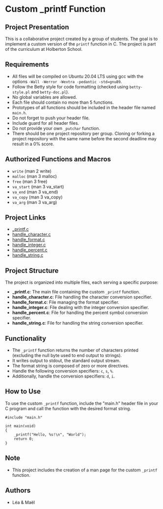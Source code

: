 # Custom _printf Function

## Project Presentation

This is a collaborative project created by a group of students. The goal is to implement a custom version of the `printf` function in C. The project is part of the curriculum at Holberton School.

## Requirements

- All files will be compiled on Ubuntu 20.04 LTS using gcc with the options `-Wall -Werror -Wextra -pedantic -std=gnu89`.
- Follow the Betty style for code formatting (checked using `betty-style.pl` and `betty-doc.pl`).
- No global variables are allowed.
- Each file should contain no more than 5 functions.
- Prototypes of all functions should be included in the header file named `main.h`.
- Do not forget to push your header file.
- Include guard for all header files.
- Do not provide your own `_putchar` function.
- There should be one project repository per group. Cloning or forking a project repository with the same name before the second deadline may result in a 0% score.

## Authorized Functions and Macros

- `write` (man 2 write)
- `malloc` (man 3 malloc)
- `free` (man 3 free)
- `va_start` (man 3 va_start)
- `va_end` (man 3 va_end)
- `va_copy` (man 3 va_copy)
- `va_arg` (man 3 va_arg)

## Project Links
- [\_printf.c](https://github.com/L344S/holbertonschool-printf/blob/main/_printf.c)
- [handle_character.c](https://github.com/L344S/holbertonschool-printf/blob/main/handle_character.c)
- [handle_format.c](https://github.com/L344S/holbertonschool-printf/blob/main/handle_format.c)
- [handle_integer.c](https://github.com/L344S/holbertonschool-printf/blob/main/handle_integer.c)
- [handle_percent.c](https://github.com/L344S/holbertonschool-printf/blob/main/handle_percent.c)
- [handle_string.c](https://github.com/L344S/holbertonschool-printf/blob/main/handle_string.c)

## Project Structure

The project is organized into multiple files, each serving a specific purpose:

- **_printf.c**: The main file containing the custom `_printf` function.
- **handle_character.c**: File handling the character conversion specifier.
- **handle_format.c**: File managing the format specifier.
- **handle_integer.c**: File dealing with the integer conversion specifier.
- **handle_percent.c**: File for handling the percent symbol conversion specifier.
- **handle_string.c**: File for handling the string conversion specifier.

## Functionality

- The `_printf` function returns the number of characters printed (excluding the null byte used to end output to strings).
- It writes output to stdout, the standard output stream.
- The format string is composed of zero or more directives.
- Handle the following conversion specifiers: `c`, `s`, `%`.
- Additionally, handle the conversion specifiers: `d`, `i`.

## How to Use

To use the custom `_printf` function, include the "main.h" header file in your C program and call the function with the desired format string.

```
#include "main.h"

int main(void)
{
    _printf("Hello, %s!\n", "World");
    return 0;
}
```

## Note

- This project includes the creation of a man page for the custom `_printf` function.

## Authors

- Léa & Maël

